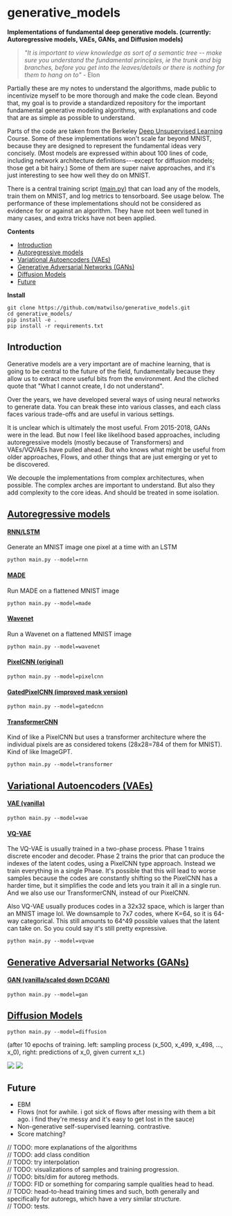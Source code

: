 # generative_models

**Implementations of fundamental deep generative models. (currently: Autoregressive models, VAEs, GANs, and Diffusion models)**
>*"It is important to view knowledge as sort of a semantic tree -- make sure you understand the fundamental principles, ie the trunk and big branches, before you get into the leaves/details or there is nothing for them to hang on to"* - Elon

<!--, along with descriptions using simple language.-->

<!--probably ought to add some description of why i think generative models are important to understand-->

Partially these are my notes to understand the algorithms, made public to incentivize myself to be more thorough and make the code clean.
Beyond that, my goal is to provide a standardized repository for the important fundamental generative modeling algorithms,
with explanations and code that are as simple as possible to understand.

Parts of the code are taken from the Berkeley [Deep Unsupervised Learning](https://sites.google.com/view/berkeley-cs294-158-sp20/) Course.
Some of these implementations won't scale far beyond MNIST, because they are designed to represent the fundamental ideas very concisely.
(Most models are expressed within about 100 lines of code, including network architecture definitions---except for diffusion models; those get a bit hairy.)
Some of them are super naive approaches, and it's just interesting to see how well they do on MNIST.

There is a central training script ([main.py](./gms/main.py)) that can load any of the models, train
them on MNIST, and log metrics to tensorboard. See usage below.
The performance of these implementations should not be considered as evidence for or against an algorithm.
They have not been well tuned in many cases, and extra tricks have not been applied.

**Contents**
- [Introduction](#introduction)
- [Autoregressive models](#autoregressive-models)
- [Variational Autoencoders (VAEs)](#variational-autoencoders-vaes)
- [Generative Adversarial Networks (GANs)](#generative-adversarial-networks-gans)
- [Diffusion Models](#diffusion-models)
- [Future](#future)

**Install**
```
git clone https://github.com/matwilso/generative_models.git
cd generative_models/
pip install -e .
pip install -r requirements.txt
```

## Introduction

Generative models are a very important are of machine learning, that is going to be central
to the future of the field, fundamentally because they allow us to extract more useful bits from the environment.
And the cliched quote that "What I cannot create, I do not understand".

Over the years, we have developed several ways of using neural networks to generate data. 
You can break these into various classes, and each class faces various trade-offs and are useful in various settings.

It is unclear which is ultimately the most useful.
From 2015-2018, GANs were in the lead. But now I feel like
likelihood based approaches, including autoregressive models (mostly because of Transformers) and 
VAEs/VQVAEs have pulled ahead.
But who knows what might be useful from older approaches, Flows, and other things that
are just emerging or yet to be discovered.

We decouple the implementations from complex architectures, when possible.
The complex arches are important to understand. But also they add complexity to the core ideas.
And should be treated in some isolation.

## [Autoregressive models](gms/autoregs)

#### [RNN/LSTM](gms/autoregs/rnn.py)
Generate an MNIST image one pixel at a time with an LSTM
```
python main.py --model=rnn 
```
#### [MADE](gms/autoregs/made.py)
Run MADE on a flattened MNIST image
```
python main.py --model=made 
```
#### [Wavenet](gms/autoregs/wavenet.py)
Run a Wavenet on a flattened MNIST image
```
python main.py --model=wavenet 
```
#### [PixelCNN (original)](gms/autoregs/pixelcnn.py)
```
python main.py --model=pixelcnn 
```
#### [GatedPixelCNN (improved mask version)](gms/autoregs/gatedcnn.py)
```
python main.py --model=gatedcnn 
```
#### [TransformerCNN](gms/autoregs/transformer.py)
Kind of like a PixelCNN but uses a transformer architecture where the individual pixels are as considered tokens (28x28=784 of them for MNIST).
Kind of like ImageGPT.
```
python main.py --model=transformer 
```

## [Variational Autoencoders (VAEs)](gms/vaes/)

#### [VAE (vanilla)](gms/vaes/vae.py)
```
python main.py --model=vae 
```
#### [VQ-VAE](gms/vaes/vqvae.py)

The VQ-VAE is usually trained in a two-phase process. Phase 1 trains discrete encoder and decoder. Phase 2 trains
the prior that can produce the indexes of the latent codes, using a PixelCNN type approach.
Instead we train everything in a single Phase.
It's possible that this will lead to worse samples because the codes are constantly shifting so the PixelCNN has a harder time, but it simplifies
the code and lets you train it all in a single run.
And we also use our TransformerCNN, instead of our PixelCNN.

Also VQ-VAE usually produces codes in a 32x32 space, which is larger than an MNIST image lol.
We downsample to 7x7 codes, where K=64, so it is 64-way categorical. This still amounts 
to 64^49 possible values that the latent can take on. So you could say it's still pretty expressive.

```
python main.py --model=vqvae 
```
## [Generative Adversarial Networks (GANs)](gms/gans/)

#### [GAN (vanilla/scaled down DCGAN)](gms/gans/gan.py)
```
python main.py --model=gan 
```

## [Diffusion Models](gms/diffusion/)

```
python main.py --model=diffusion 
```

(after 10 epochs of training. left: sampling process (x_500, x_499, x_498, ..., x_0), right: predictions of x_0, given current x_t.)

![](assets/diffusion_sample_10.gif)
![](assets/diffusion_10.gif)


## Future
- EBM
- Flows (not for awhile. i got sick of flows after messing with them a bit ago. i find they're messy and it's easy to get lost in the sauce)
- Non-generative self-supervised learning. contrastive.
- Score matching?

// TODO: more explanations of the algorithms <br>
// TODO: add class condition <br>
// TODO: try interpolation <br>
// TODO: visualizations of samples and training progression. <br>
// TODO: bits/dim for autoreg methods.  <br>
// TODO: FID or something for comparing sample qualities head to head. <br>
// TODO: head-to-head training times and such, both generally and specifically for autoregs, which have a very similar structure. <br>
// TODO: tests. <br>